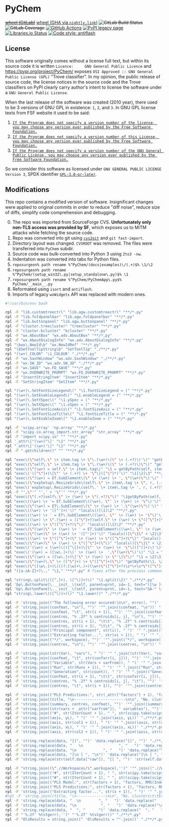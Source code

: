 PyChem
======
~~[wheel (GitLab)](https://gitlab.com/KOLANICH-mirrors/PyChem/-/jobs/artifacts/master/raw/dist/PyChem-0.CI-py3-none-any.whl?job=build)~~
[wheel (GHA via `nightly.link`)](https://nightly.link/KOLANICH-mirrors/PyChem/workflows/CI/master/PyChem-0.CI-py3-none-any.whl)
~~![GitLab Build Status](https://gitlab.com/KOLANICH-mirrors/PyChem/badges/master/pipeline.svg)~~
~~![GitLab Coverage](https://gitlab.com/KOLANICH-mirrors/PyChem/badges/master/coverage.svg)~~
[![GitHub Actions](https://github.com/KOLANICH-mirrors/PyChem/workflows/CI/badge.svg)](https://github.com/KOLANICH-mirrors/PyChem/actions/)
[![PyPI legacy page](https://img.shields.io/pypi/wheel/PyChem)](https://pypi.org/project/PyChem/)
[![Libraries.io Status](https://img.shields.io/librariesio/github/KOLANICH-mirrors/PyChem.svg)](https://libraries.io/github/KOLANICH-mirrors/PyChem)
[![Code style: antiflash](https://img.shields.io/badge/code%20style-antiflash-FFF.svg)](https://github.com/KOLANICH-tools/antiflash.py)


## License

This software originally comes without a license full text, but within its source code it is written `Licence:     GNU General Public Licence` and https://pypi.org/project/PyChem/ exposes `OSI Approved :: GNU General Public License (GPL)` "Trove classifier". In my opinion, the public release of source code, the license notices in the source code and the Trove classifiers on PyPI clearly carry author's intent to license the software under a `GNU General Public License`.

When the last release of the software was created (2010 year), there used to be 3 versions of GNU GPL in existence: `1`, `2`, and `3`. In GNU GPL license texts from FSF website it used to be said:

1. [`If the Program does not specify a version number of the license, you may choose any version ever published by the Free Software Foundation.`](https://www.gnu.org/licenses/old-licenses/gpl-1.0.en.html)
2. [`If the Program does not specify a version number of this License, you may choose any version ever published by the Free Software Foundation.`](https://www.gnu.org/licenses/old-licenses/gpl-2.0.en.html)
3. [`If the Program does not specify a version number of the GNU General Public License, you may choose any version ever published by the Free Software Foundation.`](https://www.gnu.org/licenses/gpl-3.0.en.html)


So we consider this software as licensed under `GNU GENERAL PUBLIC LICENSE Version 3`, SPDX identifier [`GPL-3.0-or-later`](https://spdx.org/licenses/GPL-3.0-or-later.html).

## Modifications

This repo contains a modified version of software. Insignificant changes were applied to original commits in order to reduce "diff noise", reduce size of diffs, simplify code comprehension and debugging.

0. The repo was imported from SourceForge CVS. **Unfortunately only non-TLS access was provided by SF**, which exposes us to MiTM attacks while fetching the source code.
1. Repo was converted into git using [`cvs2git`](https://github.com/mhagger/cvs2svn/tree/75199a08f719ae9843a5c72d304f57ccc6a810c1) and `git fast-import`.
2. Directory layout was changed. `CVSROOT` was removed. The files were transferred into `PyChem` subdir.
3. Source code was bulk-converted into Python 3 using `2to3 -nw`.
4. Indentation was converted into tabs for Python files.
5. `reposurgeon% path rename %^PyChem/(docs|examples)\/(.+)$% \1/\2`
6. `reposurgeon% path rename %^PyChem/(setup_win32\.py|setup_standalone\.py)$% \1`
7. `reposurgeon% path rename %^PyChem/PyChemApp\.py$% PyChem/__main__.py`
8. Reformated using `isort` and `antiflash`.
9. Imports of legacy `wxWidgets` API was replaced with modern ones.
```bash
#!/usr/bin/env bash

rpl -F "lib.customtreectrl" "lib.agw.customtreectrl" "**/*.py"
rpl -F "lib.foldpanelbar" "lib.agw.foldpanelbar" "**/*.py"
rpl -F "lib.buttonpanel" "lib.agw.buttonpanel" "**/*.py"
rpl -F "cluster.treecluster" "treecluster" "**/*.py"
rpl -F "cluster.kcluster" "kcluster" "**/*.py"
rpl -F "wx.AboutBox" "wx.adv.AboutBox" "**/*.py"
rpl -F "wx.AboutDialogInfo" "wx.adv.AboutDialogInfo" "**/*.py"
rpl "\bwx\.NewId\b" "wx.NewIdRef" "**/*.py"
rpl "\bSetToolTipString\b" "SetToolTip" "./**/*.py"
rpl "(\w+)_COLOR" '\1_COLOUR' "./**/*.py"
rpl -F "wx.SashWindow" "wx.adv.SashWindow" "./**/*.py"
rpl -F "wx.SW_3D" "wx.adv.SW_3D" "./**/*.py"
rpl -F "wx.SAVE" "wx.FD_SAVE" "**/*.py"
rpl -F "wx.OVERWRITE_PROMPT" "wx.FD_OVERWRITE_PROMPT" "**/*.py"
rpl -F "InsertStringItem" "InsertItem" "**/*.py"
rpl -F "SetStringItem" "SetItem" "**/*.py"

rpl "(\w+)\.SetFontSizeLegend\(" "\1.fontSizeLegend = (" "**/*.py"
rpl "(\w+)\.SetEnableLegend\(" "\1.enableLegend = (" "**/*.py"
rpl "(\w+)\.SetYSpec\(" "\1.ySpec = (" "**/*.py"
rpl "(\w+)\.SetXSpec\(" "\1.xSpec = (" "**/*.py"
rpl "(\w+)\.SetFontSizeAxis\(" "\1.fontSizeAxis = (" "**/*.py"
rpl "(\w+)\.SetFontSizeTitle\(" "\1.fontSizeTitle = (" "**/*.py"
rpl "(\w+)\.SetEnableZoom\(" "\1.enableZoom = (" "**/*.py"

rpl -F 'scipy.array' 'np.array' "**/*.py"
rpl -F "scipy.io.array_import.str_array" "str_array" "**/*.py"
rpl -F "import scipy.io" "" "**/*.py"
rpl '_attr\["(\w+)"\]' "\1" "**/*.py"
rpl "_attr\['(\w+)'\]" "\1" "**/*.py"
rpl -F ".getchildren()" "" "**/*.py"

rpl "exec\(\"self\.\" \+ item.tag \+ \"\.(\w+)\(\" \+ (.+?)\)'\)" "getByPath(self, item.tag).\1(exec(\2'))" "**/*.py"
rpl "exec\(\"self\.\" \+ item.tag \+ \"\.(\w+)\(\" \+ (.+?)\)\"\)" "getByPath(self, item.tag).\1(exec(\2\"))" "**/*.py"
rpl "exec\(\"(\w+) = self.\" \+ item\.tag\)" "\1 = getByPath(self, item.tag)" "**/*.py"
rpl "exec\('([^\"]+)\[\"' \+ (.+?) \+ '\"\]([^\"]*)'\)" "\1[\2]\3" "**/*.py"
rpl "exec\(\"(\w+) = ET.SubElement\(\" \+ (\w+) \+ ', \"(\w+)\"\)'\)" "\1 = ET.SubElement(locals()[\2], \"\3\")" "**/*.py"
rpl "exec\(\"expSetup\.ResizeGrids\(self\.\" \+ item\.tag \+ \", r, (.+?)\)\"\)" 'expSetup.ResizeGrids(getByPath(self, item.tag), r, \1)' "**/*.py"
rpl "exec\('expSetup\.ResizeGrids\(self\.' \+ item\.tag \+ ', r, (.+?)\)'\)" 'expSetup.ResizeGrids(getByPath(self, item.tag), r, \1)' "**/*.py"
rpl -F "',\"'" "',' + '\"'" "**/*.py"
rpl "exec\(\"(.+?)self\.\" \+ (\w+) \+ \"(.+?)\"\)" "\1getByPath(self, \2)\3" "**/*.py"
rpl "exec\((\w+) \+ '= ET.SubElement\((\w+), \"' \+ (\w+) \+ '\"\)'\)" "locals()[\1] = ET.SubElement(\2, \3)" "**/*.py"
rpl "exec\(\"(\w+) = ET\.SubElement\(\" \+ (\w+) \+ ',\"(\w+)\"\)'\)" "\1 = ET.SubElement(locals()[\2], \"\3\")" "**/*.py"
rpl "exec\((\w+) \+ '([^']+)'\)" "locals()[\1]\2" "**/*.py"
rpl "exec\((\w+) \+ ' = ET\.SubElement\((\w+), \"' \+ (\w+) \+ '\"\)'\)" "locals()[\1] = ET.SubElement(\2, \3)" "**/*.py"
rpl "exec\((\w+) \+ \".(\w+) = ([^\"]+?)self.\" \+ (\w+) \+ \"([^\"]+)\"\)" "locals()[\1].\2 = \3getByPath(self, \4)\5" "**/*.py"
rpl "exec\((\w+) \+ \"([^\"]+?)\"\)" "locals()[\1]\2" "**/*.py"
rpl "exec\(\"(\w+)\" \+ (\w+) \+ ' = ET.SubElement\((\w+), \"' \+ (\w+) \+ '\"\)'\)" "locals()[\"\1\" + \2] = ET.SubElement(\3, \4)" "**/*.py"
rpl "exec\(\"(\w+)\" \+ (\w+) \+ '([^']+)'\)" "locals()[\"\1\" + \2]\3" "**/*.py"
rpl "exec\((\w+) \+ \"([^\"]+)\" \+ (\w+) \+ \"([^\"]+)\"\)" "locals()[name].text = getByPath(self, each).GetValue()" "**/*.py"
rpl "exec\(\"(\w+)\" \+ (\w+) \+ \"([^\"]+)\"\)" "locals()[\"\1\" + \2]\3" "**/*.py"
rpl "exec\('(\w+) = (\w+)\(([^\[]+)\[\"' \+ (\w+) \+ '\"\]([^)]+)\)'\)" "\1 = \2(\3[\4]\5)" "**/*.py"
rpl "exec\('(\w+) = ([\w\.]+)\(' \+ (\w+) \+  ',\"(\w+)\"\)'\)" "\1 = \2(locals()[\3],\"\4\")" "**/*.py"
rpl "exec\(\"(\w+) = ([\w\.]+)\['\" \+ (\w+) \+ \"'\]\"\)" "\1 = \2[\3]" "**/*.py"
rpl "exec\(\"(\w+)\.\" \+ ([^\"]+) \+ \"([^\"]+)\"\)" "getByPath(\1, \2)\3" "**/*.py"
rpl "exec\(\"([\w\.]+)\(((?:[\w]+\.)+)(\w+)\"([^\"]+?)\s*\+\s*\"([^\"]+)\"\)" "\1(getByPath(\2, \"\3\"\4)\5" "**/*.py"
rpl "([a-zA-Z]+)\.," "\1," "**/*.py" # fixes after the previous command

rpl "string\.split\(([^,]+), ([^\)]+)\)" "\1.split(\2)" "./**/*.py"
rpl 'bp\.ButtonPanel\.__init__\(self, parent=prnt, id=-1, text="([\w ]+)", style=bp\.BP_USE_GRADIENT,' 'bp.ButtonPanel.__init__(self, parent=prnt, id=-1, text="\1", agwStyle=bp.BP_USE_GRADIENT,' "./**/*.py"
rpl 'bp\.ButtonPanel\.__init__\(self, parent=prnt, id=-1, text="GA-" \+ self\.type, style=bp\.BP_USE_GRADIENT,' 'bp.ButtonPanel.__init__(self, parent=prnt, id=-1, text="GA-" + self.type, agwStyle=bp.BP_USE_GRADIENT,' "./**/*.py"
rpl "string\.lower\(([^\)]+)\)" "\1.lower()" "./**/*.py"

rpl -F 'string.join(("The following error occured:\n\n", error), "")' '"".join(("The following error occured:\n\n", error))' "./**/*.py"
rpl -F 'string.join((confmat, "\n"), "")' '"".join((confmat, "\n"))' "./**/*.py"
rpl -F 'string.join((confmat, "\t", str(i + 1)), "")' '"".join((confmat, "\t", str(i + 1)))' "./**/*.py"
rpl -F 'string.join((centres, "% .2f" % centroids[i, j], "\n"), "")' '"".join((centres, "% .2f" % centroids[i, j], "\n"))' "./**/*.py"
rpl -F 'string.join((centres, str(i + 1), "\t\t", "% .2f" % centroids[i, j], "\t"), "")' '"".join((centres, str(i + 1), "\t\t", "% .2f" % centroids[i, j], "\t"))' "./**/*.py"
rpl -F 'string.join((centres, str(i + 1), "\t\t", "% .2f" % centroids[i, j], "\t"), "")' '"".join((centres, str(i + 1), "\t\t", "% .2f" % centroids[i, j], "\t"))' "./**/*.py"
rpl -F 'string.join(("Principal component", str(i)), " ")' '" ".join(("Principal component", str(i)))' "./**/*.py"
rpl -F 'string.join(("Extracting factor...", str(xi + 1)), " ")' '" ".join(("Extracting factor...", str(xi + 1)))' "./**/*.py"
rpl -F 'string.join(("*/", workspace), "")' '"".join(("*/", workspace))' "./**/*.py"
rpl -F 'string.join((centres, "\n"), "")' '"".join((centres, "\n"))' "./**/*.py"

rpl -F 'string.join((str(Var), "vars"), " ")' '" ".join((str(Var), "vars"))' "./**/*.py"
rpl -F 'string.join((confmat, "\t", str(confarr[i, j])), "")' '"".join((confmat, "\t", str(confarr[i, j])))' "./**/*.py"
rpl -F 'string.join(("Variable", str(Vars + varFrom)), " ")' '" ".join(("Variable", str(Vars + varFrom)))' "./**/*.py"
rpl -F 'string.join(("Run", str(Runs + 1)), " ")' '" ".join(("Run", str(Runs + 1)))' "./**/*.py"
rpl -F 'string.join(("Generation", str(count)), " ")' '" ".join(("Generation", str(count)))' "./**/*.py"
rpl -F 'string.join((confmat, str(i + 1), "\t\t", str(confarr[i, j])), "")' '"".join((confmat, str(i + 1), "\t\t", str(confarr[i, j])))' "./**/*.py"
rpl -F 'string.join((centres, "% .2f" % centroids[i, j], "\t"), "")' '"".join((centres, "% .2f" % centroids[i, j], "\t"))' "./**/*.py"
rpl -F 'string.join((centres, "\t", str(i + 1)), "")' '"".join((centres, "\t", str(i + 1)))' "./**/*.py"

rpl -F 'string.join(("PLS Predictions:", str(_attr["factors"] + 1), "factors, RMS(Indep. Test)", "%.2f" % _attr["RMSEPT"]), " ")' '" ".join(("PLS Predictions:", str(_attr["factors"] + 1), "factors, RMS(Indep. Test)", "%.2f" % _attr["RMSEPT"]))' "./**/*.py"
rpl -F 'string.join((title, "\n-----------------------\n\n", "No. clusters\t\tError\t\tNo. optimal soln.\n", "----------------\t\t--------\t\t------------------------\n", str(max(self.clusterid) + 1), "\t\t\t", "% .2f" % error, "\t\t", str(nfound)), "")' '"".join((title, "\n-----------------------\n\n", "No. clusters\t\tError\t\tNo. optimal soln.\n", "----------------\t\t--------\t\t------------------------\n", str(max(self.clusterid) + 1), "\t\t\t", "% .2f" % error, "\t\t", str(nfound)))' "./**/*.py"
rpl -F 'string.join((summary, centres, confmat), "")' '"".join((summary, centres, confmat))' "./**/*.py"
rpl -F 'string.join((str(vars + _attr["varfrom"]), " variables"), "")' '"".join((str(vars + _attr["varfrom"]), " variables"))' "./**/*.py"
rpl -F 'string.join(("#", str(IterCount + 1), " ", str(scipy.take(scipy.reshape(self.data["indlabelsfull"], (len(self.data["indlabelsfull"]),)), RunLabel)), " ", "%.2f" % (gaScoreList[idx[(vars * (_attr["runs"] + 1)) + runs]])), "")' '"".join(("#", str(IterCount + 1), " ", str(scipy.take(scipy.reshape(self.data["indlabelsfull"], (len(self.data["indlabelsfull"]),)), RunLabel)), " ", "%.2f" % (gaScoreList[idx[(vars * (_attr["runs"] + 1)) + runs]])))' "./**/*.py"
rpl -F 'string.join((axis, yL), " ")' '" ".join((axis, yL))' "./**/*.py"
rpl -F 'string.join((axis, str(col1 + 1)), " ")' '" ".join((axis, str(col1 + 1)))' "./**/*.py"
rpl -F 'string.join((axis, xL), " ")' '" ".join((axis, xL))' "./**/*.py"
rpl -F 'string.join((axis, str(col2 + 1)), " ")' '" ".join((axis, str(col2 + 1)))' "./**/*.py"

rpl -F 'string.replace(data, "]]", "")' 'data.replace("]]", "")' "./**/*.py"
rpl -F 'string.replace(data, "   \n                ", "   ")' 'data.replace("   \n                ", "   ")' "./**/*.py"
rpl -F 'string.replace(data, "\n            ", "   ")' 'data.replace("\n            ", "   ")' "./**/*.py"
rpl -F 'string.replace(data, "]\n [ ", "\n")' 'data.replace("]\n [ ", "\n")' "./**/*.py"
rpl -F 'string.replace(str(self.data["raw"]), "[[ ", "")' 'str(self.data["raw"]).replace("[[ ", "")' "./**/*.py"

rpl -F "string.join((\".//Workspaces/\",workspace),'')" '"".join((".//Workspaces/",workspace))' "./**/*.py"
rpl -F 'string.join(("#", str(IterCount + 1), " ", str(scipy.take(scipy.reshape(self.data["indlabelsfull"], (len(self.data["indlabelsfull"]),)), RunLabel)), " ", "%.2f" % (gaScoreList[Count + mch])), "")' '"".join(("#", str(IterCount + 1), " ", str(scipy.take(scipy.reshape(self.data["indlabelsfull"], (len(self.data["indlabelsfull"]),)), RunLabel)), " ", "%.2f" % (gaScoreList[Count + mch])))' "./**/*.py"
rpl -F 'string.join(("#", str(IterCount + 1), " ", str(scipy.take(scipy.reshape(self.data["indlabels"], (len(self.data["indlabels"]),)), RunLabel)), " " "%.2f" % (gaScoreList[Count + mch])), "")' '"".join(("#", str(IterCount + 1), " ", str(scipy.take(scipy.reshape(self.data["indlabels"], (len(self.data["indlabels"]),)), RunLabel)), " " "%.2f" % (gaScoreList[Count + mch])))' "./**/*.py"
rpl -F 'string.join(("PLS Model:", str(factors + 1), "factors, RMS(Indep. Test)", "%.3f" % RMSEPT), " ")' '" ".join(("PLS Model:", str(factors + 1), "factors, RMS(Indep. Test)", "%.3f" % RMSEPT))' "./**/*.py"
rpl -F 'string.join(("PLS Predictions:", str(factors + 1), "factors, RMS(Indep. Test)", "%.3f" % RMSEPT), " ")' '" ".join(("PLS Predictions:", str(factors + 1), "factors, RMS(Indep. Test)", "%.3f" % RMSEPT))' "./**/*.py"
rpl -F 'string.join(("Extracting factor...", str(x + 1)), " ")' '" ".join(("Extracting factor...", str(x + 1)))' "./**/*.py"
#rpl -F 'string.join((title, "\n-------------\n\n", "No. clusters\t\tError\t\tNo. optimal soln.\n", "----------------\t\t--------\t\t------------------------\n", str(max(self.clusterid) + 1), "\t\t\t", "% .2f" % error, "\t\t", str(nfound)), "")' '"".join((title, "\n-------------\n\n", "No. clusters\t\tError\t\tNo. optimal soln.\n", "----------------\t\t--------\t\t------------------------\n", str(max(self.clusterid) + 1), "\t\t\t", "% .2f" % error, "\t\t", str(nfound)))' "./**/*.py"
rpl -F 'string.replace(data, "	\n		  ", "	 ")' 'data.replace("	\n		  ", "	 ")' "./**/*.py"
rpl -F 'string.replace(data, "\n		   ", "	  ")' 'data.replace("\n		   ", "	  ")' "./**/*.py"
rpl -F 'string.replace(data, "  ", "	  ")' 'data.replace("  ", "	  ")' "./**/*.py"
rpl -F "'%.2f' %tstgerr),'')" "'%.2f' %tstgerr))" "./**/*.py"
rpl -F "OlsResults = string.join((" 'OlsResults = "".join((' "./**/*.py"
```

